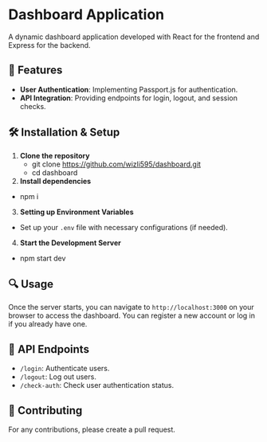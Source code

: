 # Dashboard Application

A dynamic dashboard application developed with React for the frontend and Express for the backend.

## 🚀 Features

- **User Authentication**: Implementing Passport.js for authentication.
- **API Integration**: Providing endpoints for login, logout, and session checks.

## 🛠 Installation & Setup

1. **Clone the repository**
   - git clone https://github.com/wizli595/dashboard.git
   - cd dashboard
2. **Install dependencies**

- npm i

3. **Setting up Environment Variables**

- Set up your `.env` file with necessary configurations (if needed).

4. **Start the Development Server**

- npm start dev

## 🔍 Usage

Once the server starts, you can navigate to `http://localhost:3000` on your browser to access the dashboard. You can register a new account or log in if you already have one.

## 📌 API Endpoints

- `/login`: Authenticate users.
- `/logout`: Log out users.
- `/check-auth`: Check user authentication status.

## 🤝 Contributing

For any contributions, please create a pull request.
